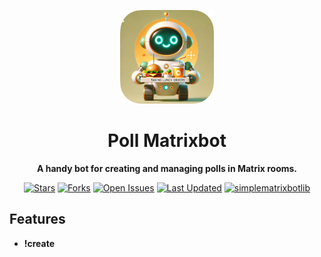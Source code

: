 <p align="center">
  <img src="assets/RoundedIcon.png" width="150" height="150" alt="Lunchy Logo">
</p>

<div align="center">
    <h1>Poll Matrixbot</h1>

  **A handy bot for creating and managing polls in Matrix rooms.**


   [![Stars](https://img.shields.io/github/stars/BennoCrafter/PollMatrixBot?style=social)](https://github.com/BennoCrafter/PollMatrixBot)
   [![Forks](https://img.shields.io/github/forks/BennoCrafter/PollMatrixBot?style=social)](https://github.com/BennoCrafter/PollMatrixBot)
   [![Open Issues](https://img.shields.io/github/issues/BennoCrafter/PollMatrixBot)](https://github.com/BennoCrafter/PollMatrixBot/issues)
   [![Last Updated](https://img.shields.io/github/last-commit/BennoCrafter/PollMatrixBot)](https://github.com/BennoCrafter/PollMatrixBot/commits/main)
   [![simplematrixbotlib][simplematrixbotlib]][simplematrixbotlib-url]
</div>

## Features

* **!create <title>:** Create a new poll with the specified title.
* **!close:** Close the current poll.
* **!remove <item>:** Remove the given item from the poll.
* **!list:** List all items currently in the poll.
* **!add <item>:** Add a new item to the poll (if enabled in the configuration).
* **!help:** Display the help message with available commands.

## Installation

### Prerequisites

* A Matrix account (Sign up at [Matrix.org](https://matrix.org))
* Python 3.x

### Using Docker Compose

1. Clone the repository:

   ```bash
   git clone https://github.com/bennocrafter/pollmatrixbot.git
   cd PollMatrixBot
   ```

2. Build the Docker image:

```bash
docker-compose build
```

3. Start the bot in detached mode:
```bash
docker-compose up -d
```

### Running without Docker

1. Install required dependencies:

```bash
pip install -r requirements.txt
```

2. Run the main script:

```bash
python main.py
```

## Configuration
Create a ```.env``` file in the project's root directory with the following environment variables:

```makefile
HOMESERVER=your-matrix-homeserver
USERNAME=your-matrix-username
PASSWORD=your-matrix-password
ACCESS_TOKEN=your-matrix-access-token
```

Use password or access token to authenticate


Configure other things in ```assets/config.yaml```


[simplematrixbotlib]: https://img.shields.io/badge/Framework-simplematrixbotlib-blue
[simplematrixbotlib-url]: https://codeberg.org/imbev/simplematrixbotlib
